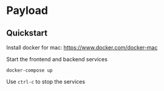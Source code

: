 # Payload

## Quickstart

Install docker for mac: https://www.docker.com/docker-mac

Start the frontend and backend services

```
docker-compose up
```

Use `ctrl-c` to stop the services
